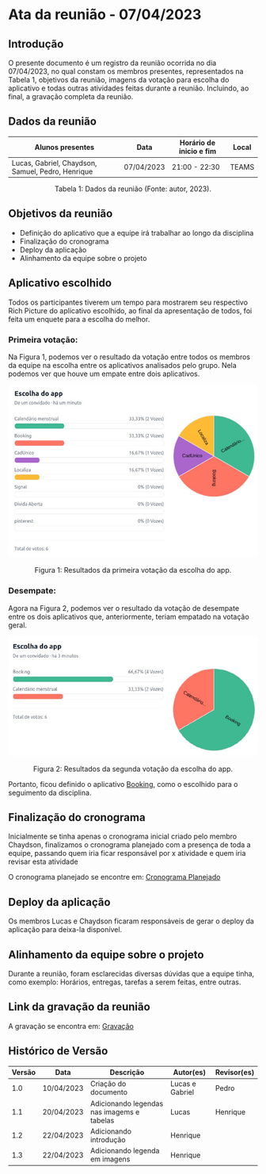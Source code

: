 # Ata da reunião - 07/04/2023

## Introdução

O presente documento é um registro da reunião ocorrida no dia 07/04/2023, no qual constam os membros presentes, representados na Tabela 1, objetivos da reunião, imagens da votação para escolha do aplicativo e todas outras atividades feitas durante a reunião. Incluindo, ao final, a gravação completa da reunião.

## Dados da reunião

| Alunos presentes                                  | Data       | Horário de inicio e fim | Local |
| ------------------------------------------------- | ---------- | ------------------------ | ----- |
| Lucas, Gabriel, Chaydson, Samuel, Pedro, Henrique | 07/04/2023 | 21:00 - 22:30            | TEAMS |

<div style="text-align: center">
<p> Tabela 1: Dados da reunião (Fonte: autor, 2023). </p>
</div>

## Objetivos da reunião

- Definição do aplicativo que a equipe irá trabalhar ao longo da disciplina
- Finalização do cronograma
- Deploy da aplicação
- Alinhamento da equipe sobre o projeto

## Aplicativo escolhido

Todos os participantes tiverem um tempo para mostrarem seu respectivo Rich Picture do aplicativo escolhido, ao final da apresentação de todos, foi feita um enquete para a escolha do melhor.

### Primeira votação:

Na Figura 1, podemos ver o resultado da votação entre todos os membros da equipe na escolha entre os aplicativos analisados pelo grupo. Nela podemos ver que houve um empate entre dois aplicativos.

<img src="../../assets/votacaoReuniao1/primeiroTurno.png">  

<div style="text-align: center">
<p> Figura 1: Resultados da primeira votação da escolha do app. </p>
</div>

### Desempate:
Agora na Figura 2, podemos ver o resultado da votação de desempate entre os dois aplicativos que, anteriormente, teriam empatado na votação geral.

<img src="../../assets/votacaoReuniao1/segundoTurno.png">

<div style="text-align: center">
<p> Figura 2: Resultados da segunda votação da escolha do app. </p>
</div>

Portanto, ficou definido o aplicativo [Booking](https://play.google.com/store/apps/details?id=com.booking&hl=pt_BR&gl=US), como o escolhido para o seguimento da disciplina.

## Finalização do cronograma

Inicialmente se tinha apenas o cronograma inicial criado pelo membro Chaydson, finalizamos o cronograma planejado com a presença de toda a equipe, passando quem iria ficar responsável por x atividade e quem iria revisar esta atividade

O cronograma planejado se encontre em: [Cronograma Planejado](../planejamento/cronograma.md)

## Deploy da aplicação

Os membros Lucas e Chaydson ficaram responsáveis de gerar o deploy da aplicação para deixa-la disponível.

## Alinhamento da equipe sobre o projeto

Durante a reunião, foram esclarecidas diversas dúvidas que a equipe tinha, como exemplo: Horários, entregas, tarefas a serem feitas, entre outras.

## Link da gravação da reunião

A gravação se encontra em: [Gravação](https://youtu.be/WMQwm6TmMo0)

## Histórico de Versão

| Versão | Data       | Descrição            | Autor(es)       | Revisor(es) |
| ------- | ---------- | ---------------------- | --------------- | ----------- |
| 1.0     | 10/04/2023 | Criação do documento | Lucas e Gabriel | Pedro       |
| 1.1     | 20/04/2023 | Adicionando legendas nas imagems e tabelas| Lucas | Henrique       |
| 1.2     | 22/04/2023 | Adicionando introdução| Henrique |        |
| 1.3     | 22/04/2023 | Adicionando legenda em imagens| Henrique |        |